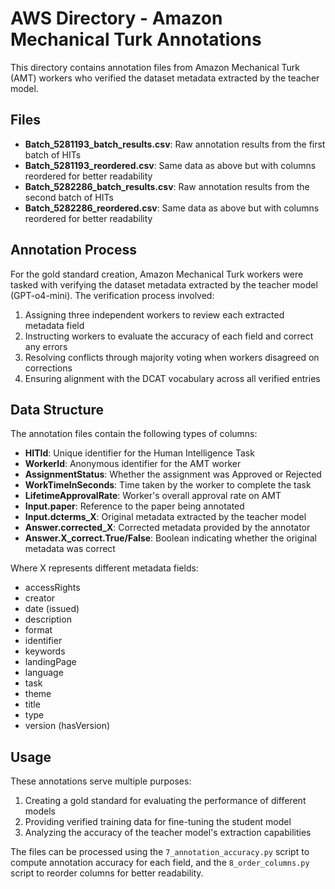 # AWS Directory - Amazon Mechanical Turk Annotations

This directory contains annotation files from Amazon Mechanical Turk (AMT) workers who verified the dataset metadata extracted by the teacher model.

## Files

- **Batch_5281193_batch_results.csv**: Raw annotation results from the first batch of HITs
- **Batch_5281193_reordered.csv**: Same data as above but with columns reordered for better readability
- **Batch_5282286_batch_results.csv**: Raw annotation results from the second batch of HITs
- **Batch_5282286_reordered.csv**: Same data as above but with columns reordered for better readability

## Annotation Process

For the gold standard creation, Amazon Mechanical Turk workers were tasked with verifying the dataset metadata extracted by the teacher model (GPT-o4-mini). The verification process involved:

1. Assigning three independent workers to review each extracted metadata field
2. Instructing workers to evaluate the accuracy of each field and correct any errors
3. Resolving conflicts through majority voting when workers disagreed on corrections
4. Ensuring alignment with the DCAT vocabulary across all verified entries

## Data Structure

The annotation files contain the following types of columns:

- **HITId**: Unique identifier for the Human Intelligence Task
- **WorkerId**: Anonymous identifier for the AMT worker
- **AssignmentStatus**: Whether the assignment was Approved or Rejected
- **WorkTimeInSeconds**: Time taken by the worker to complete the task
- **LifetimeApprovalRate**: Worker's overall approval rate on AMT
- **Input.paper**: Reference to the paper being annotated
- **Input.dcterms_X**: Original metadata extracted by the teacher model
- **Answer.corrected_X**: Corrected metadata provided by the annotator
- **Answer.X_correct.True/False**: Boolean indicating whether the original metadata was correct

Where X represents different metadata fields:
- accessRights
- creator
- date (issued)
- description
- format
- identifier
- keywords
- landingPage
- language
- task
- theme
- title
- type
- version (hasVersion)

## Usage

These annotations serve multiple purposes:

1. Creating a gold standard for evaluating the performance of different models
2. Providing verified training data for fine-tuning the student model
3. Analyzing the accuracy of the teacher model's extraction capabilities

The files can be processed using the `7_annotation_accuracy.py` script to compute annotation accuracy for each field, and the `8_order_columns.py` script to reorder columns for better readability.